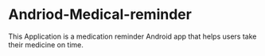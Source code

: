 # Andriod-Medical-reminder
This Application is a medication reminder Android app that helps users take their medicine on time.
